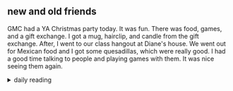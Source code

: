 ## new and old friends

GMC had a YA Christmas party today. It was fun. There was food, games, and a gift exchange. I got a mug, hairclip, and candle from the gift exchange. After, I went to our class hangout at Diane's house. We went out for Mexican food and I got some quesadillas, which were really good. I had a good time talking to people and playing games with them. It was nice seeing them again.

<details markdown="1">
<summary>daily reading</summary>

| {{ page.date | date: "%B %-d, %Y" }} |
| :-------------: |
| [Deut. 27:1–28:19; Ps. 119:1–24; Isa. 54; Matt. 2]({% link _Bible/Bible-year-1.md %}) |
| [WCF 26; WLC 168-175; WSC 91-93]({% link _westminster/westminster-month-1.md %}) |
| [The Nicene Creed](https://threeforms.org/the-nicene-creed/) |

</details>